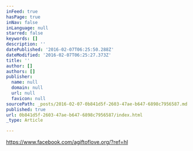 ```yaml
---
inFeed: true
hasPage: true
inNav: false
inLanguage: null
starred: false
keywords: []
description: ''
datePublished: '2016-02-07T06:25:50.288Z'
dateModified: '2016-02-07T06:25:27.373Z'
title: ''
author: []
authors: []
publisher:
  name: null
  domain: null
  url: null
  favicon: null
sourcePath: _posts/2016-02-07-0b841d5f-2603-47ae-b647-6898c7956587.md
published: true
url: 0b841d5f-2603-47ae-b647-6898c7956587/index.html
_type: Article

---
```

https://www.facebook.com/agiftoflove.org/?ref=hl